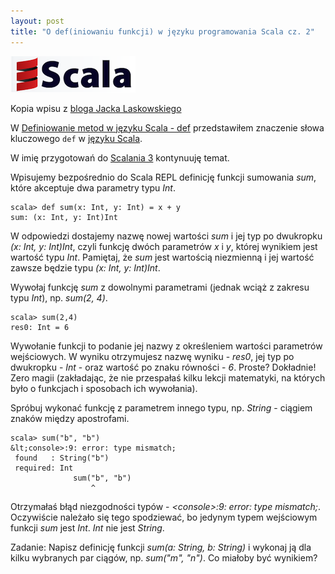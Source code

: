 ```yaml
---
layout: post
title: "O def(iniowaniu funkcji) w języku programowania Scala cz. 2"
---
```


<a href="http://www.scala-lang.org/"><img border="0" src="/images/scala-logo.png" /></a>

Kopia wpisu z [bloga Jacka Laskowskiego](http://jlaskowski.blogspot.com/2013/09/o-definiowaniu-funkcji-w-jezyku.html)

W [Definiowanie metod w języku Scala - def](http://jlaskowski.blogspot.com/2013/09/definiowanie-metod-w-jezyku-scala-def.html) przedstawiłem znaczenie słowa kluczowego `def` w [języku Scala](http://scala-lang.org).

W imię przygotowań do <a href="http://bit.ly/wjug-scalania-3">Scalania 3</a> kontynuuję temat.

Wpisujemy bezpośrednio do Scala REPL definicję funkcji sumowania <i>sum</i>, które akceptuje dwa parametry typu <i>Int</i>.

	scala> def sum(x: Int, y: Int) = x + y
	sum: (x: Int, y: Int)Int

W odpowiedzi dostajemy nazwę nowej wartości <i>sum</i> i jej typ po dwukropku <i>(x: Int, y: Int)Int</i>, czyli funkcję dwóch parametrów <i>x</i> i <i>y</i>, której wynikiem jest wartość typu <i>Int</i>. Pamiętaj, że <i>sum</i> jest wartością niezmienną i jej wartość zawsze będzie typu <i>(x: Int, y: Int)Int</i>.

Wywołaj funkcję <i>sum</i> z dowolnymi parametrami (jednak wciąż z zakresu typu <i>Int</i>), np. <i>sum(2, 4)</i>.

	scala> sum(2,4)
	res0: Int = 6

Wywołanie funkcji to podanie jej nazwy z określeniem wartości parametrów wejściowych. W wyniku otrzymujesz nazwę wyniku - <i>res0</i>, jej typ po dwukropku - <i>Int</i> - oraz wartość po znaku równości - <i>6</i>. Proste? Dokładnie! Zero magii (zakładając, że nie przespałaś kilku lekcji matematyki, na których było o funkcjach i sposobach ich wywołania).

Spróbuj wykonać funkcję z parametrem innego typu, np. <i>String</i> - ciągiem znaków między apostrofami.

	scala> sum("b", "b")
	&lt;console>:9: error: type mismatch;
	 found   : String("b")
	 required: Int
	              sum("b", "b")
	                  ^

Otrzymałaś błąd niezgodności typów - <i>&lt;console>:9: error: type mismatch;</i>. Oczywiście należało się tego spodziewać, bo jedynym typem wejściowym funkcji <i>sum</i> jest <i>Int</i>. <i>Int</i> nie jest <i>String</i>.

Zadanie: Napisz definicję funkcji <i>sum(a: String, b: String)</i> i wykonaj ją dla kilku wybranych par ciągów, np. <i>sum("m", "n")</i>. Co miałoby być wynikiem?
